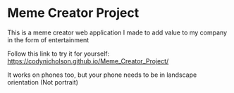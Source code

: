 # Meme Creator Project

This is a meme creator web application I made to add value to my company in the form of entertainment

Follow this link to try it for yourself: https://codynicholson.github.io/Meme_Creator_Project/

It works on phones too, but your phone needs to be in landscape orientation (Not portrait)
